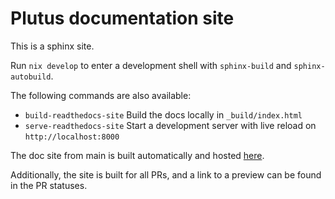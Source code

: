 # Plutus documentation site

This is a sphinx site.

Run `nix develop` to enter a development shell with `sphinx-build` and `sphinx-autobuild`.

The following commands are also available:

- `build-readthedocs-site`
  Build the docs locally in `_build/index.html`
- `serve-readthedocs-site`
  Start a development server with live reload on `http://localhost:8000`

The doc site from main is built automatically and hosted [here](https://marconi.readthedocs.io).

Additionally, the site is built for all PRs, and a link to a preview can be found in the PR statuses.
